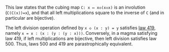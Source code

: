 This law states that the cubing map `C: x ↦ x◇(x◇x)` is an involution (`C(C(x))=x`), and that all left multiplications square to the inverse of `C` (and in particular are bijective).

The left division operation defined by `x ◇ (x : y) = y` satisfies [law 419](https://teorth.github.io/equational_theories/implications/?419), namely `x = x : (x : (y : (y : x)))`.  Conversely, in a magma satisfying law 419, if left multiplications are bijective, then left division satisfies law 500.  Thus, laws 500 and 419 are parastrophically equivalent.
